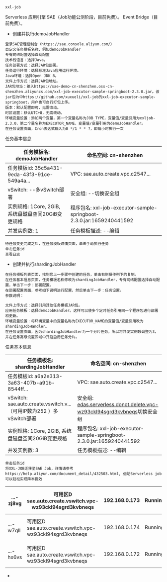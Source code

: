 `xxl-job`

Serverless 应用引擎 SAE（Job功能公测阶段，目前免费）。
Event Bridge（目前免费）。

- 创建并执行demoJobHandler
```
登录SAE管理控制台（https://sae.console.aliyun.com/）
自定义任务模板名称，例如demoJobHandler
专有网络配置选择自动配置
技术栈语言：选择Java。
任务部署方式：选择JAR包部署。
任务运行环境：选择标准Java应用运行环境。
Java环境：选择Open JDK 8。
文件上传方式：选择JAR包地址。
JAR包地址：输入https://sae-demo-cn-shenzhen.oss-cn-shenzhen.aliyuncs.com/xxl-job-executor-sample-springboot-2.3.0.jar。该jar包为中https://github.com/xuxueli/xxl-job的xxl-job-executor-sample-springboot，用户也可自行打包上传。
版本：默认配置即可，无需改动。
时区设置：默认UTC+8，无需改动。
环境变量设置：添加两个变量，第一个变量名称为JOB_TYPE，变量值/变量引用为xxljob-2.3.0，第二个量名称为EXECUTOR_NAME，变量值/变量引用为demoJobHandler。
在任务设置页面，Cron表达式输入为0 */1 * * ?，即每小时执行一次

```

任务基本信息

| 任务模板名: demoJobHandler                         | 命名空间: cn-shenzhen                                        |
| -------------------------------------------------- | ------------------------------------------------------------ |
| 任务模板id: 35c5a431-9eda-43f3-91ce-549a4a...      | VPC: sae.auto.create.vpc.c2547...                            |
| vSwitch: --多vSwitch部署                           | 安全组: --切换安全组                                         |
| 实例规格: 1Core, 2GiB, 系统盘磁盘空间20GiB变更规格 | 程序包名: xxl-job-executor-sample-springboot-2.3.0.jar:1659240441592 |
| 并发实例数: 1                                      | 任务模板描述: --编辑                                         |


```
待任务变更完成之后，在任务模板详情页面，单击手动执行任务
单击任务id
查看日志
```
-  创建并执行shardingJobHandler

```
在任务模板列表页面，找到您上一步骤中创建的任务，单击右侧操作列下的复制。
在任务基本信息页面，任务模板名称修改为shardingJobHandler，专有网络配置选择自动配置，单击下一步：部署配置。
在部署配置页面，参考如下说明进行配置，然后单击下一步：任务设置。
参数说明：

文件上传方式：选择引用其他任务模板JAR包。
应用任务模板：选择demoJobHandler。这样可以使多个定时任务引用同一个程序包进行部署和更新。
环境变量设置：将环境变量中的变量名称为EXECUTOR_NAME的变量值/变量引用改为shardingJobHandler。
在任务设置页面，因为shardingJobHandler为一个分片任务，所以将并发实例数调整为3，并在任务高级设置区域中开启启用任务分片。

```

任务基本信息

| 任务模板名: shardingJobHandler                               | 命名空间: cn-shenzhen                                        |
| ------------------------------------------------------------ | ------------------------------------------------------------ |
| 任务模板id: a6a2e313-3a63-407b-a91b-8544ff...                | VPC: sae.auto.create.vpc.c2547...                            |
| vSwitch: sae.auto.create.vswitch.v...（可用IP数为252 ）多vSwitch部署 | 安全组: [edas.serverless.donot.delete.vpc-wz93ckl94sgrd3kvbneqs](https://ecs.console.aliyun.com/#/securityGroupDetail/region/cn-shenzhen/groupId/sg-wz94u35a3201eise1s31/detail/intranetIngress)切换安全组 |
| 实例规格: 1Core, 2GiB, 系统盘磁盘空间20GiB变更规格           | 程序包名: xxl-job-executor-sample-springboot-2.3.0.jar:1659240441592 |
| 并发实例数: 3                                                | 任务模板描述: --编辑                                         |




```
单击任务id
将XXL-JOB迁移至SAE Job，详情请参考https://help.aliyun.com/document_detail/432503.html, 借助Serverless job可以轻松实现降本提效
```


| ...-zj8vg | 可用区D sae.auto.create.vswitch.vpc-wz93ckl94sgrd3kvbneqs | 192.168.0.173 | Running | .../sae-serverless-user/1603492658911047_shared_repo:35c5a431-9eda-43f3-91ce-549a4a732875_1659240641037 | 1659240441592 | 12秒 | 实时日志Webshell事件 |
| --------- | --------------------------------------------------------- | ------------- | ------- | ------------------------------------------------------------ | ------------- | ---- | -------------------- |
| ...-w7qll | 可用区D sae.auto.create.vswitch.vpc-wz93ckl94sgrd3kvbneqs | 192.168.0.174 | Running | .../sae-serverless-user/1603492658911047_shared_repo:35c5a431-9eda-43f3-91ce-549a4a732875_1659240641037 | 1659240441592 | 11秒 | 实时日志Webshell事件 |
| ...-hx6vs | 可用区D sae.auto.create.vswitch.vpc-wz93ckl94sgrd3kvbneqs | 192.168.0.172 | Running | .../sae-serverless-user/1603492658911047_shared_repo:35c5a431-9eda-43f3-91ce-549a4a732875_1659240641037 | 1659240441592 | 11秒 | 实时日志Webshell事件 |







- 
